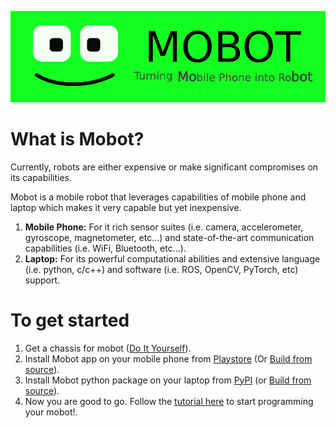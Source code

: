![Mobot Banner](./assets/banners/mobot_banner.png)

# What is Mobot?

Currently, robots are either expensive or make significant compromises on its capabilities.

Mobot is a mobile robot that leverages capabilities of mobile phone and laptop which makes it very capable but yet inexpensive.

1. **Mobile Phone:** For it rich sensor suites (i.e. camera, accelerometer, gyroscope, magnetometer, etc...) and state-of-the-art communication capabilities (i.e. WiFi, Bluetooth, etc...).
2. **Laptop:** For its powerful computational abilities and extensive language (i.e. python, c/c++) and software (i.e. ROS, OpenCV, PyTorch, etc) support.

# To get started

1. Get a chassis for mobot ([Do It Yourself](./chassis)).
2. Install Mobot app on your mobile phone from [Playstore](https://play.google.com/store/apps/details?id=io.github.mobotx) (Or [Build from source](./android)).
3. Install Mobot python package on your laptop from [PyPI](https://pypi.org/project/mobot/) (or [Build from source](./mobot)).
4. Now you are good to go. Follow the [tutorial here](https://github.com/mobotx/mobot/wiki) to start programming your mobot!.
